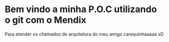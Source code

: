 
# Bem vindo a minha P.O.C utilizando o git com o Mendix



Para atender os chamados de arquitetura do meu amigo carequinhaaaaa xD

